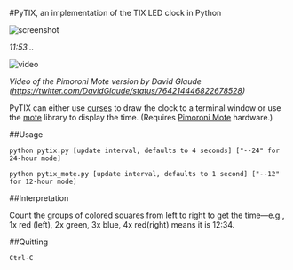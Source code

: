 #PyTIX, an implementation of the TIX LED clock in Python

![screenshot](https://github.com/mdoege/PyTIX/raw/master/screenshot.png "PyTIX screenshot")

_11:53…_

![video](https://github.com/mdoege/PyTIX/raw/master/video.gif "PyTIX video")

_Video of the Pimoroni Mote version by David Glaude (https://twitter.com/DavidGlaude/status/764214446822678528)_

PyTIX can either use [curses](http://docs.python.org/library/curses.html) to draw the clock to a terminal window or use the [mote](https://github.com/pimoroni/mote) library to display the time. (Requires [Pimoroni Mote](https://shop.pimoroni.com/products/mote) hardware.)

##Usage

`python pytix.py [update interval, defaults to 4 seconds] ["--24" for 24-hour mode]`

`python pytix_mote.py [update interval, defaults to 1 second] ["--12" for 12-hour mode]`

##Interpretation

Count the groups of colored squares from left to right to get the time&mdash;e.g., 1x red (left), 2x green, 3x blue, 4x red(right) means it is 12:34.

##Quitting

`Ctrl-C`

